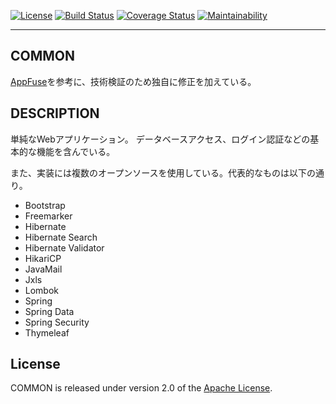 [![License](https://img.shields.io/badge/License-Apache%202.0-blue.svg)](https://opensource.org/licenses/Apache-2.0)
[![Build Status](https://travis-ci.org/hide6644/common.svg?branch=master)](https://travis-ci.org/hide6644/common)
[![Coverage Status](https://coveralls.io/repos/github/hide6644/common/badge.svg?branch=master)](https://coveralls.io/github/hide6644/common?branch=master)
[![Maintainability](https://api.codeclimate.com/v1/badges/e528b68d81a09e07ef81/maintainability)](https://codeclimate.com/github/hide6644/common/maintainability)
***
## COMMON
[AppFuse][]を参考に、技術検証のため独自に修正を加えている。

## DESCRIPTION
単純なWebアプリケーション。
データベースアクセス、ログイン認証などの基本的な機能を含んでいる。

また、実装には複数のオープンソースを使用している。代表的なものは以下の通り。
* Bootstrap
* Freemarker
* Hibernate
* Hibernate Search
* Hibernate Validator
* HikariCP
* JavaMail
* Jxls
* Lombok
* Spring
* Spring Data
* Spring Security
* Thymeleaf

## License
COMMON is released under version 2.0 of the [Apache License][].

[AppFuse]: https://github.com/appfuse/appfuse
[Apache License]: http://www.apache.org/licenses/LICENSE-2.0

